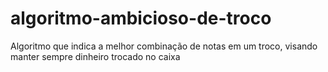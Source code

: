 # algoritmo-ambicioso-de-troco
Algoritmo que indica a melhor combinação de notas em um troco, visando manter sempre dinheiro trocado no caixa
